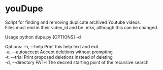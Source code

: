 # youDupe

Script for finding and removing duplicate archived Youtube videos.  
Files must end in their video_id and be .mkv, although this can be changed.  

Usage python dupe.py [OPTIONS] -d <DIRECTORY>

Options:
        -h, --help					Print this help text and exit  
        -a, --autoaccept			Accept deletions without prompting  
        -t, --trial					Print proposed deletions instead of deleting  
        -d, --directory PATH		The desired starting point of the recursive search  